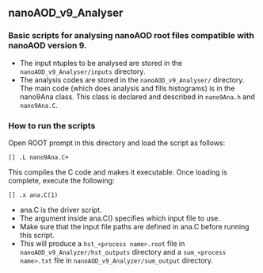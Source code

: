## nanoAOD_v9_Analyser
### Basic scripts for analysing nanoAOD root files compatible with nanoAOD version 9.

- The input ntuples to be analysed are stored in the ``nanoAOD_v9_Analyser/inputs`` directory.
- The analysis codes are stored in the ``nanoAOD_v9_Analyser/`` directory. The main code (which does analysis and fills histograms) is in the nano9Ana class. This class is declared and described in ``nano9Ana.h`` and ``nano9Ana.C``.

### How to run the scripts

Open ROOT prompt in this directory and load the script as follows:

```
[] .L nano9Ana.C+
```

This compiles the C code and makes it executable. Once loading is complete, execute the following:

```
[] .x ana.C(1)
```
- ana.C is the driver script.
- The argument inside ana.C() specifies which input file to use.
- Make sure that the input file paths are defined in ana.C before running this script.
- This will produce a ``hst_<process name>.root`` file in ``nanoAOD_v9_Analyzer/hst_outputs`` directory and a ``sum_<process name>.txt`` file in ``nanoAOD_v9_Analyzer/sum_output`` directory.

